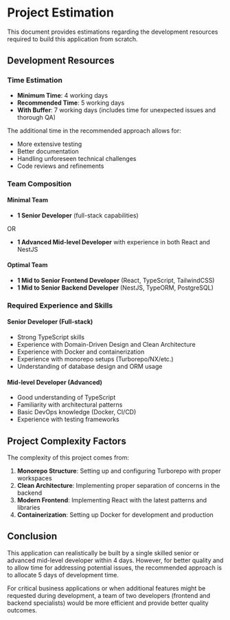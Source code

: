 # Project Estimation

This document provides estimations regarding the development resources required to build this application from scratch.

## Development Resources

### Time Estimation

- **Minimum Time**: 4 working days
- **Recommended Time**: 5 working days
- **With Buffer**: 7 working days (includes time for unexpected issues and thorough QA)

The additional time in the recommended approach allows for:

- More extensive testing
- Better documentation
- Handling unforeseen technical challenges
- Code reviews and refinements

### Team Composition

#### Minimal Team

- **1 Senior Developer** (full-stack capabilities)

OR

- **1 Advanced Mid-level Developer** with experience in both React and NestJS

#### Optimal Team

- **1 Mid to Senior Frontend Developer** (React, TypeScript, TailwindCSS)
- **1 Mid to Senior Backend Developer** (NestJS, TypeORM, PostgreSQL)

### Required Experience and Skills

#### Senior Developer (Full-stack)

- Strong TypeScript skills
- Experience with Domain-Driven Design and Clean Architecture
- Experience with Docker and containerization
- Experience with monorepo setups (Turborepo/NX/etc.)
- Understanding of database design and ORM usage

#### Mid-level Developer (Advanced)

- Good understanding of TypeScript
- Familiarity with architectural patterns
- Basic DevOps knowledge (Docker, CI/CD)
- Experience with testing frameworks

## Project Complexity Factors

The complexity of this project comes from:

1. **Monorepo Structure**: Setting up and configuring Turborepo with proper workspaces
2. **Clean Architecture**: Implementing proper separation of concerns in the backend
3. **Modern Frontend**: Implementing React with the latest patterns and libraries
4. **Containerization**: Setting up Docker for development and production

## Conclusion

This application can realistically be built by a single skilled senior or advanced mid-level developer within 4 days. However, for better quality and to allow time for addressing potential issues, the recommended approach is to allocate 5 days of development time.

For critical business applications or when additional features might be requested during development, a team of two developers (frontend and backend specialists) would be more efficient and provide better quality outcomes.
